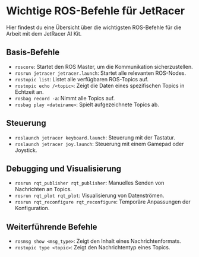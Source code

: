 
# Wichtige ROS-Befehle für JetRacer

Hier findest du eine Übersicht über die wichtigsten ROS-Befehle für die Arbeit mit dem JetRacer AI Kit.

## Basis-Befehle
- `roscore`: Startet den ROS Master, um die Kommunikation sicherzustellen.
- `rosrun jetracer jetracer.launch`: Startet alle relevanten ROS-Nodes.
- `rostopic list`: Listet alle verfügbaren ROS-Topics auf.
- `rostopic echo /<topic>`: Zeigt die Daten eines spezifischen Topics in Echtzeit an.
- `rosbag record -a`: Nimmt alle Topics auf.
- `rosbag play <dateiname>`: Spielt aufgezeichnete Topics ab.

## Steuerung
- `roslaunch jetracer keyboard.launch`: Steuerung mit der Tastatur.
- `roslaunch jetracer joy.launch`: Steuerung mit einem Gamepad oder Joystick.

## Debugging und Visualisierung
- `rosrun rqt_publisher rqt_publisher`: Manuelles Senden von Nachrichten an Topics.
- `rosrun rqt_plot rqt_plot`: Visualisierung von Datenströmen.
- `rosrun rqt_reconfigure rqt_reconfigure`: Temporäre Anpassungen der Konfiguration.

## Weiterführende Befehle
- `rosmsg show <msg_type>`: Zeigt den Inhalt eines Nachrichtenformats.
- `rostopic type <topic>`: Zeigt den Nachrichtentyp eines Topics.
